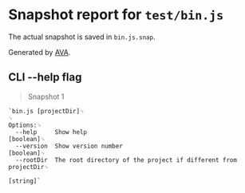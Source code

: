 # Snapshot report for `test/bin.js`

The actual snapshot is saved in `bin.js.snap`.

Generated by [AVA](https://ava.li).

## CLI --help flag

> Snapshot 1

    `bin.js [projectDir]␊
    ␊
    Options:␊
      --help     Show help                                                 [boolean]␊
      --version  Show version number                                       [boolean]␊
      --rootDir  The root directory of the project if different from projectDir␊
                                                                            [string]`
